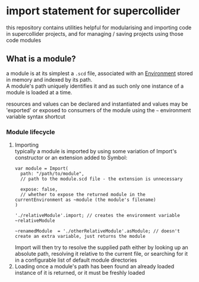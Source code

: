 # import statement for supercollider

this repository contains utilities helpful for modularising and importing code in supercollider projects,
and for managing / saving projects using those code modules  

## What is a module?
a module is at its simplest a `.scd` file, associated with an [Environment](./classes/Import/Import.sc#L65) stored in memory and indexed by its path.  
A module's path uniquely identifies it and as such only one instance of a module is loaded at a time.

resources and values can be declared and instantiated and values may be 'exported' or exposed to consumers of the module using the 
`~` environment variable syntax shortcut

### Module lifecycle
1. Importing  
    typically a module is imported by using some variation of Import's constructor or an extension added to Symbol:  
    ```supercollider
    var module = Import(
      path: "/path/to/module",
      // path to the module.scd file - the extension is unnecessary

      expose: false,
      // whether to expose the returned module in the currentEnvironment as ~module (the module's filename)
    )

    './relativeModule'.import; // creates the environment variable ~relativeModule

    ~renamedModule  = './otherRelativeModule'.asModule; // doesn't create an extra variable, just returns the module
    ```   
    Import will then try to resolve the supplied path either by looking up an absolute path, resolving it relative to the current file, or searching for it in a configurable list of default module directories 
2. Loading
    once a module's path has been found an already loaded instance of it is returned, or it must be freshly loaded